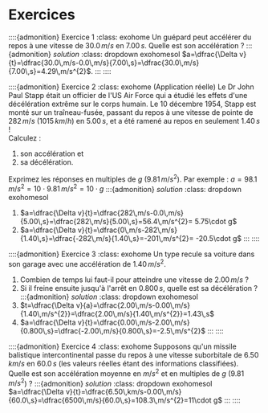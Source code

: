 # Exercices

::::{admonition} Exercice 1
:class: exohome
Un guépard peut accélérer du repos à une vitesse de $30.0\,m/s$ en $7.00\,s$. Quelle est son accélération ?
:::{admonition} *solution*
:class: dropdown exohomesol
$a=\dfrac{\Delta v}{t}=\dfrac{30.0\,m/s-0.0\,m/s}{7.00\,s}=\dfrac{30.0\,m/s}{7.00\,s}=4.29\,m/s^{2}$.
:::
::::

::::{admonition} Exercice 2
:class: exohome
(Application réelle) Le Dr John Paul Stapp était un officier de l'US Air Force qui a étudié les effets d'une décélération extrême sur le corps humain. Le 10 décembre 1954, Stapp est monté sur un traîneau-fusée, passant du repos à une vitesse de pointe de $282\,m/s$ ($1015\,km/h$) en $5.00\,s$, et a été ramené au repos en seulement $1.40\,s$ !\
Calculez :
1. son accélération et
2. sa décélération.
   
Exprimez les réponses en multiples de $g$ ($9.81\,m/s^{2}$). Par exemple : $a=98.1\,m/s^{2}=10\cdot 9.81\,m/s^{2}= 10\cdot g$
:::{admonition} *solution*
:class: dropdown exohomesol
1. $a=\dfrac{\Delta v}{t}=\dfrac{282\,m/s-0.0\,m/s}{5.00\,s}=\dfrac{282\,m/s}{5.00\,s}=56.4\,m/s^{2}= 5.75\cdot g$
2. $a=\dfrac{\Delta v}{t}=\dfrac{0\,m/s-282\,m/s}{1.40\,s}=\dfrac{-282\,m/s}{1.40\,s}=-201\,m/s^{2}= -20.5\cdot g$
:::
::::

::::{admonition} Exercice 3
:class: exohome
Un type recule sa voiture dans son garage avec une accélération de $1.40\,m/s^{2}$.
1. Combien de temps lui faut-il pour atteindre une vitesse de $2.00\,m/s$ ?
2. Si il freine ensuite jusqu'à l'arrêt en $0.800\,s$, quelle est sa décélération ?
:::{admonition} *solution*
:class: dropdown exohomesol
1. $t=\dfrac{\Delta v}{a}=\dfrac{2.00\,m/s-0.00\,m/s}{1.40\,m/s^{2}}=\dfrac{2.00\,m/s}{1.40\,m/s^{2}}=1.43\,s$
2. $a=\dfrac{\Delta v}{t}=\dfrac{0.00\,m/s-2.00\,m/s}{0.800\,s}=\dfrac{-2.00\,m/s}{0.800\,s}=-2.5\,m/s^{2}$
:::
::::

::::{admonition} Exercice 4
:class: exohome
Supposons qu'un missile balistique intercontinental passe du repos à une vitesse suborbitale de $6.50\,km/s$ en $60.0\,s$ (les valeurs réelles étant des informations classifiées). Quelle est son accélération moyenne en $m/s^{2}$ et en multiples de $g$ ($9.81\,m/s^{2}$) ?
:::{admonition} *solution*
:class: dropdown exohomesol
$a=\dfrac{\Delta v}{t}=\dfrac{6.50\,km/s-0.00\,m/s}{60.0\,s}=\dfrac{6500\,m/s}{60.0\,s}=108.3\,m/s^{2}=11\cdot g$
:::
::::